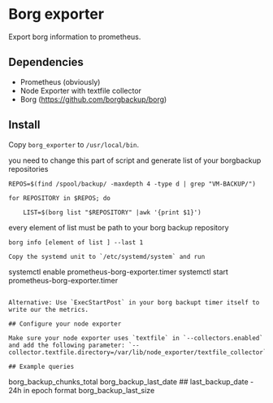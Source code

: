 # Borg exporter

Export borg information to prometheus.

## Dependencies

 * Prometheus (obviously)
 * Node Exporter with textfile collector
 * Borg (https://github.com/borgbackup/borg)

## Install


Copy `borg_exporter` to `/usr/local/bin`.

you need to change this part of script and generate list of your borgbackup repositories

```
REPOS=$(find /spool/backup/ -maxdepth 4 -type d | grep "VM-BACKUP/")

for REPOSITORY in $REPOS; do

	LIST=$(borg list "$REPOSITORY" |awk '{print $1}')
```

every element of list must be path to your borg backup repository 
```
borg info [element of list ] --last 1 

Copy the systemd unit to `/etc/systemd/system` and run 

```
systemctl enable prometheus-borg-exporter.timer
systemctl start prometheus-borg-exporter.timer
```

Alternative: Use `ExecStartPost` in your borg backupt timer itself to write our the metrics.

## Configure your node exporter

Make sure your node exporter uses `textfile` in `--collectors.enabled` and add the following parameter: `--collector.textfile.directory=/var/lib/node_exporter/textfile_collector`

## Example queries

```
borg_backup_chunks_total
borg_backup_last_date ## last_backup_date - 24h in epoch format
borg_backup_last_size
```

